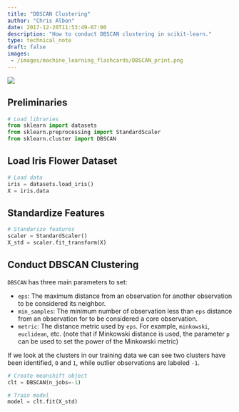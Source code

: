 ```yaml
---
title: "DBSCAN Clustering"
author: "Chris Albon"
date: 2017-12-20T11:53:49-07:00
description: "How to conduct DBSCAN clustering in scikit-learn."
type: technical_note
draft: false
images:
 - /images/machine_learning_flashcards/DBSCAN_print.png
---
```

<a alt="DBSCAN Clustering" href="https://machinelearningflashcards.com">
    <img src="/images/machine_learning_flashcards/DBSCAN_print.png" class="flashcard center-block">
</a>

## Preliminaries


```python
# Load libraries
from sklearn import datasets
from sklearn.preprocessing import StandardScaler
from sklearn.cluster import DBSCAN
```

## Load Iris Flower Dataset


```python
# Load data
iris = datasets.load_iris()
X = iris.data
```

## Standardize Features


```python
# Standarize features
scaler = StandardScaler()
X_std = scaler.fit_transform(X)
```

## Conduct DBSCAN Clustering

`DBSCAN` has three main parameters to set:

- `eps`: The maximum distance from an observation for another observation to be considered its neighbor.
- `min_samples`: The minimum number of observation less than `eps` distance from an observation for to be considered a core observation.
- `metric`: The distance metric used by `eps`. For example, `minkowski`, `euclidean`, etc. (note that if Minkowski distance is used, the parameter `p` can be used to set the power of the Minkowski metric)

If we look at the clusters in our training data we can see two clusters have been identified, `0` and `1`, while outlier observations are labeled `-1`.


```python
# Create meanshift object
clt = DBSCAN(n_jobs=-1)

# Train model
model = clt.fit(X_std)
```
